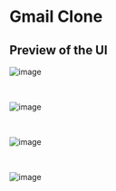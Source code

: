 

# Gmail Clone
## Preview of the UI


![image](https://drive.google.com/uc?export=view&id=11ZhY0Q3QAvwS6iu9hdWuGF97yQ4NjLky)

&nbsp;&nbsp;&nbsp;&nbsp;&nbsp;&nbsp;

![image](https://drive.google.com/uc?export=view&id=1VI7Ky3zeLm4kVwju0yCAM9onO8YoMyta)

&nbsp;&nbsp;&nbsp;&nbsp;&nbsp;&nbsp;

![image](https://drive.google.com/uc?export=view&id=1O5qW8eyjpqV_QDS8b4iYpeQGeRi0LYwL)

&nbsp;&nbsp;&nbsp;&nbsp;&nbsp;&nbsp;

![image](https://drive.google.com/uc?export=view&id=1XpTZidMHx-vRZHJ4u_x24nts82TMWPNW)




